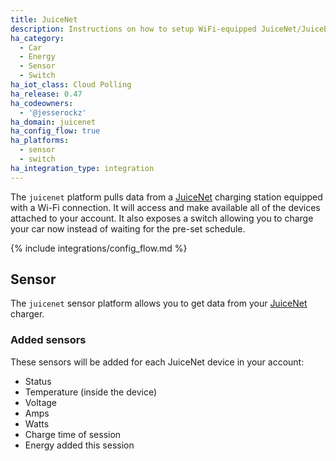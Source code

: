 ```yaml
---
title: JuiceNet
description: Instructions on how to setup WiFi-equipped JuiceNet/JuiceBox charging stations with Home Assistant.
ha_category:
  - Car
  - Energy
  - Sensor
  - Switch
ha_iot_class: Cloud Polling
ha_release: 0.47
ha_codeowners:
  - '@jesserockz'
ha_domain: juicenet
ha_config_flow: true
ha_platforms:
  - sensor
  - switch
ha_integration_type: integration
---
```


The `juicenet` platform pulls data from a [JuiceNet](https://evcharging.enelx.com/products/juicebox) charging station equipped with a Wi-Fi connection. It will access and make available all of the devices attached to your account. It also exposes a switch allowing you to charge your car now instead of waiting for the pre-set schedule.

{% include integrations/config_flow.md %}

## Sensor

The `juicenet` sensor platform allows you to get data from your [JuiceNet](https://evcharging.enelx.com/products/juicebox) charger.

### Added sensors

These sensors will be added for each JuiceNet device in your account:

- Status
- Temperature (inside the device)
- Voltage
- Amps
- Watts
- Charge time of session
- Energy added this session
